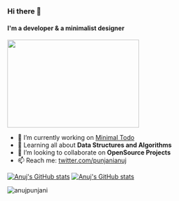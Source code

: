 
### Hi there 👋
#### I'm a developer & a minimalist designer

<img src="https://media.giphy.com/media/bcKmIWkUMCjVm/giphy.gif" height="200px" width="300px">

- 🔭 I’m currently working on [Minimal Todo](https://github.com/anujpunjani/MinimalTodo)
- 🌱 Learning all about **Data Structures and Algorithms**
- 👯 I’m looking to collaborate on **OpenSource Projects**
- 📫 Reach me: [twitter.com/punjanianuj](https://twitter.com/punjanianuj)

[![Anuj's GitHub stats](https://github-readme-stats.vercel.app/api?username=anujpunjani&show_icons=true&count_private=true&theme=darcula&hide_border=true&hide=stars,issues,contribs&bg_color=00000000)](https://github.com/anujpunjani)
[![Anuj's GitHub stats](https://github-readme-stats.vercel.app/api/top-langs/?username=anujpunjani&layout=compact&hide_border=true&theme=darcula&bg_color=00000000&langs_count=6&hide=jupyter%20notebook,tex,css,php)](https://github.com/anujpunjani)


<p align="left"> <img src="https://komarev.com/ghpvc/?username=anujpunjani&label=Visitors&color=brightgreen&style=flat" alt="anujpunjani" /> </p>
